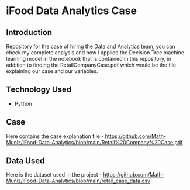 # iFood Data Analytics Case

## Introduction 

Repository for the case of hiring the Data and Analytics team, you can check my complete analysis and how I applied the Decision Tree machine learning model in the notebook that is contained in this repository, in addition to finding the RetailCompanyCase.pdf which would be the file explaining our case and our variables.

## Technology Used

- Python

## Case

Here contains the case explanation file - https://github.com/Math-Muniz/iFood-Data-Analytics/blob/main/Retail%20Company%20Case.pdf

## Data Used

Here is the dataset used in the project - https://github.com/Math-Muniz/iFood-Data-Analytics/blob/main/retail_case_data.csv
